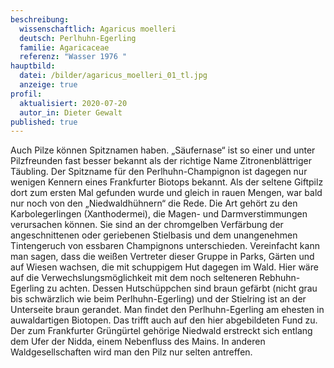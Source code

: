 ```yaml
---
beschreibung:
  wissenschaftlich: Agaricus moelleri
  deutsch: Perlhuhn-Egerling
  familie: Agaricaceae
  referenz: "Wasser 1976 "
hauptbild:
  datei: /bilder/agaricus_moelleri_01_tl.jpg
  anzeige: true
profil:
  aktualisiert: 2020-07-20
  autor_in: Dieter Gewalt
published: true
---
```


Auch Pilze können Spitznamen haben. „Säufernase“ ist so einer und unter Pilzfreunden fast besser bekannt als der richtige Name Zitronenblättriger Täubling. Der Spitzname für den Perlhuhn-Champignon ist dagegen nur wenigen Kennern eines Frankfurter Biotops bekannt. Als der seltene Giftpilz dort zum ersten Mal gefunden wurde und gleich in rauen Mengen, war bald nur noch von den „Niedwaldhühnern“ die Rede. Die Art gehört zu den Karbolegerlingen (Xanthodermei), die Magen- und Darmverstimmungen verursachen können. Sie sind an der chromgelben Verfärbung der angeschnittenen oder geriebenen Stielbasis und dem unangenehmen Tintengeruch von essbaren Champignons unterschieden. Vereinfacht kann man sagen, dass die weißen Vertreter dieser Gruppe in Parks, Gärten und auf Wiesen wachsen, die mit schuppigem Hut dagegen im Wald. Hier wäre auf die Verwechslungsmöglichkeit mit dem noch selteneren Rebhuhn-Egerling zu achten. Dessen Hutschüppchen sind braun gefärbt (nicht grau bis schwärzlich wie beim Perlhuhn-Egerling) und der Stielring ist an der Unterseite braun gerandet. Man findet den Perlhuhn-Egerling am ehesten in auwaldartigen Biotopen. Das trifft auch auf den hier abgebildeten Fund zu. Der zum Frankfurter Grüngürtel gehörige Niedwald erstreckt sich entlang dem Ufer der Nidda, einem Nebenfluss des Mains. In anderen Waldgesellschaften wird man den Pilz nur selten antreffen.

